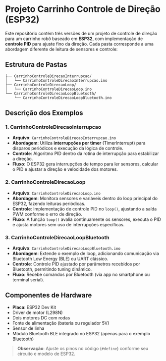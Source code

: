 # Projeto Carrinho Controle de Direção (ESP32)

Este repositório contém três versões de um projeto de controle de direção para um carrinho robô baseado em **ESP32**, com implementação de **controle PID** para ajuste fino da direção. Cada pasta corresponde a uma abordagem diferente de leitura de sensores e controle:

## Estrutura de Pastas

```
├── CarrinhoControleDirecaoInterrupcao/
│   └── CarrinhoControleDirecaoInterrupcao.ino
├── CarrinhoControleDirecaoLoop/
│   └── CarrinhoControleDirecaoLoop.ino
└── CarrinhoControleDirecaoLoopBluetooth/
    └── CarrinhoControleDirecaoLoopBluetooth.ino
```

## Descrição dos Exemplos

### 1. CarrinhoControleDirecaoInterrupcao

* **Arquivo**: `CarrinhoControleDirecaoInterrupcao.ino`
* **Abordagem**: Utiliza **interrupções por timer** (TimerInterrupt) para disparos periódicos e execução da lógica de controle.
* **Controle**: Algoritmo PID dentro da rotina de interrupção para estabilizar a direção.
* **Fluxo**: O ESP32 gera interrupções de tempo para ler sensores, calcular o PID e ajustar a direção e velocidade dos motores.

### 2. CarrinhoControleDirecaoLoop

* **Arquivo**: `CarrinhoControleDirecaoLoop.ino`
* **Abordagem**: Monitora sensores e variáveis dentro do loop principal do ESP32, fazendo leituras periódicas.
* **Controle**: Implementação de controle PID no `loop()`, ajustando a saída PWM conforme o erro de direção.
* **Fluxo**: A função `loop()` avalia continuamente os sensores, executa o PID e ajusta motores sem uso de interrupções específicas.

### 3. CarrinhoControleDirecaoLoopBluetooth

* **Arquivo**: `CarrinhoControleDirecaoLoopBluetooth.ino`
* **Abordagem**: Extende o exemplo de loop, adicionando comunicação via Bluetooth Low Energy (BLE) ou UART clássico.
* **Controle**: Controle PID ajustado por parâmetros recebidos por Bluetooth, permitindo tuning dinâmico.
* **Fluxo**: Recebe comandos por Bluetooth (via app no smartphone ou terminal serial).

## Componentes de Hardware

* **Placa**: ESP32 Dev Kit
* Driver de motor (L298N)
* Dois motores DC com rodas
* Fonte de alimentação (bateria ou regulador 5V)
* Sensor de linha
* Módulo Bluetooth BLE integrado no ESP32 (apenas para o exemplo Bluetooth)

> **Observação**: Ajuste os pinos no código (`#define`) conforme seu circuito e modelo de ESP32.
